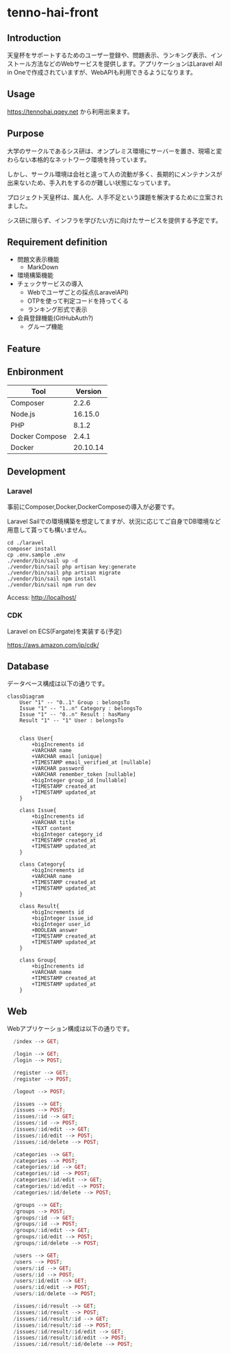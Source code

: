 # tenno-hai-front

## Introduction
<!-- 概要 -->
天皇杯をサポートするためのユーザー登録や、問題表示、ランキング表示、インストール方法などのWebサービスを提供します。アプリケーションはLaravel All in Oneで作成されていますが、WebAPIも利用できるようになります。

## Usage
<!-- 使い方 -->
<https://tennohai.qqey.net> から利用出来ます。

<!-- TODO -->

## Purpose
<!-- 課題目的 -->

大学のサークルであるシス研は、オンプレミス環境にサーバーを置き、現場と変わらない本格的なネットワーク環境を持っています。

しかし、サークル環境は会社と違って人の流動が多く、長期的にメンテナンスが出来ないため、手入れをするのが難しい状態になっています。

プロジェクト天皇杯は、属人化、人手不足という課題を解決するために立案されました。

シス研に限らず、インフラを学びたい方に向けたサービスを提供する予定です。

## Requirement definition
<!-- 要件定義,実装した機能 -->

- 問題文表示機能
  - MarkDown
- 環境構築機能
- チェックサービスの導入
  - Webでユーザごとの採点(LaravelAPI)
  - OTPを使って判定コードを持ってくる
  - ランキング形式で表示
- 会員登録機能(GitHubAuth?)
  - グループ機能

## Feature
<!-- 実装予定 -->

## Enbironment
<!-- env -->

| Tool           | Version  |
| -------------- | -------- |
| Composer       | 2.2.6    |
| Node.js        | 16.15.0  |
| PHP            | 8.1.2    |
| Docker Compose | 2.4.1    |
| Docker         | 20.10.14 |

## Development
<!-- 開発着手方法 -->
### Laravel

事前にComposer,Docker,DockerComposeの導入が必要です。

Laravel Sailでの環境構築を想定してますが、状況に応じてご自身でDB環境など用意して貰っても構いません。

```shell
cd ./laravel
composer install
cp .env.sample .env
./vendor/bin/sail up -d
./vendor/bin/sail php artisan key:generate
./vendor/bin/sail php artisan migrate
./vendor/bin/sail npm install
./vendor/bin/sail npm run dev
```

Access: <http://localhost/>

### CDK

Laravel on ECS(Fargate)を実装する(予定)

<https://aws.amazon.com/jp/cdk/>

## Database
<!-- データベース構成 -->
データベース構成は以下の通りです。

```mermaid
classDiagram
    User "1" -- "0..1" Group : belongsTo
    Issue "1" -- "1..n" Category : belongsTo
    Issue "1" -- "0..n" Result : hasMany
    Result "1" -- "1" User : belongsTo


    class User{
        +bigIncrements id
        +VARCHAR name
        +VARCHAR email [unique]
        +TIMESTAMP email_verified_at [nullable]
        +VARCHAR password
        +VARCHAR remember_token [nullable]
        +bigInteger group_id [nullable]
        +TIMESTAMP created_at
        +TIMESTAMP updated_at
    }
    
    class Issue{
        +bigIncrements id
        +VARCHAR title
        +TEXT content
        +bigInteger category_id
        +TIMESTAMP created_at
        +TIMESTAMP updated_at
    }

    class Category{
        +bigIncrements id
        +VARCHAR name
        +TIMESTAMP created_at
        +TIMESTAMP updated_at
    }

    class Result{
        +bigIncrements id
        +bigInteger issue_id
        +bigInteger user_id
        +BOOLEAN answer
        +TIMESTAMP created_at
        +TIMESTAMP updated_at
    }

    class Group{
        +bigIncrements id
        +VARCHAR name
        +TIMESTAMP created_at
        +TIMESTAMP updated_at
    }
```

## Web
<!-- Webアプリケーション構成 -->
Webアプリケーション構成は以下の通りです。

```php
  /index --> GET;

  /login --> GET;
  /login --> POST;

  /register --> GET;
  /register --> POST;

  /logout --> POST;

  /issues --> GET;
  /issues --> POST;
  /issues/:id --> GET;
  /issues/:id --> POST;
  /issues/:id/edit --> GET;
  /issues/:id/edit --> POST;
  /issues/:id/delete --> POST;

  /categories --> GET;
  /categories --> POST;
  /categories/:id --> GET;
  /categories/:id --> POST;
  /categories/:id/edit --> GET;
  /categories/:id/edit --> POST;
  /categories/:id/delete --> POST;

  /groups --> GET;
  /groups --> POST;
  /groups/:id --> GET;
  /groups/:id --> POST;
  /groups/:id/edit --> GET;
  /groups/:id/edit --> POST;
  /groups/:id/delete --> POST;

  /users --> GET;
  /users --> POST;
  /users/:id --> GET;
  /users/:id --> POST;
  /users/:id/edit --> GET;
  /users/:id/edit --> POST;
  /users/:id/delete --> POST;

  /issues/:id/result --> GET;
  /issues/:id/result --> POST;
  /issues/:id/result/:id --> GET;
  /issues/:id/result/:id --> POST;
  /issues/:id/result/:id/edit --> GET;
  /issues/:id/result/:id/edit --> POST;
  /issues/:id/result/:id/delete --> POST;
```
